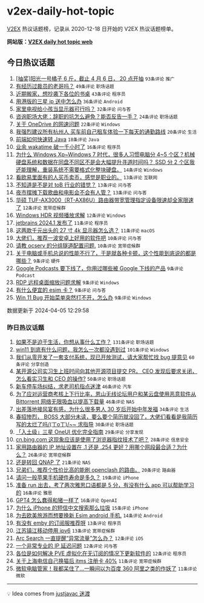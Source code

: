 # v2ex-daily-hot-topic

[V2EX](https://www.v2ex.com/) 热议话题榜，记录从 2020-12-18 日开始的 V2EX 热议话题榜单。

**网站版：[V2EX daily hot topic web](https://boojack.github.io/v2ex-daily-hot-topic-web/)**

## 今日热议话题

<!-- TODAY BEGIN -->

1. [[抽奖]阳光一号橘子 6 斤，截止 4 月 6 日， 20 点开抽](https://www.v2ex.com/t/1029817) `93条评论` `推广`
1. [有经历过裁员的老哥吗？](https://www.v2ex.com/t/1029794) `49条评论` `职场话题`
1. [近期搬家，想抄袭下各位的书桌](https://www.v2ex.com/t/1029816) `43条评论` `程序员`
1. [用港版的三星 ip 送中怎么办](https://www.v2ex.com/t/1029811) `36条评论` `Android`
1. [家里电视给小孩当显示器可行吗？](https://www.v2ex.com/t/1029818) `32条评论` `问与答`
1. [咨询职场大佬：辞职的坑怎么避免？能否反告一手？](https://www.v2ex.com/t/1029810) `24条评论` `职场话题`
1. [关于 OneDrive 的网速问题](https://www.v2ex.com/t/1029808) `22条评论` `Windows`
1. [我强烈建议所有杭州人 买车前自己租车体验一下每天的通勤路线](https://www.v2ex.com/t/1029845) `20条评论` `生活`
1. [前端如何快速转 Java](https://www.v2ex.com/t/1029830) `18条评论` `Java`
1. [业余 wakatime 破一千小时了](https://www.v2ex.com/t/1029840) `16条评论` `程序员`
1. [为什么 Windows Xp~Windows 7 时代，很多人习惯电脑分 4~5 个区？机械硬盘系统和数据在同盘不同区不是会大幅提升寻道时间吗？ SSD 分 2 个区我还能理解，重装系统不需要格式化整块硬盘。](https://www.v2ex.com/t/1029885) `14条评论` `Windows`
1. [看欧易里面有的人买币卖币，感觉是职业的。](https://www.v2ex.com/t/1029825) `13条评论` `互联网`
1. [不知道是不是对 toB 行业的错觉？](https://www.v2ex.com/t/1029824) `13条评论` `问与答`
1. [夜市摆摊下载歌曲和电影会不会有人管？](https://www.v2ex.com/t/1029827) `13条评论` `问与答`
1. [华硕 TUF-AX3000（RT-AX86U）路由器带宽管理指定设备限速却全家限速了](https://www.v2ex.com/t/1029857) `12条评论` `宽带症候群`
1. [Windows HDR 视频播放求解](https://www.v2ex.com/t/1029793) `12条评论` `Windows`
1. [jetbrains 2024.1 发布了](https://www.v2ex.com/t/1029873) `11条评论` `程序员`
1. [这两款千元出头的 27 寸 4k 显示器怎么选？](https://www.v2ex.com/t/1029844) `11条评论` `macOS`
1. [大佬们，推荐一波安卓上好用的软件吧](https://www.v2ex.com/t/1029876) `10条评论` `问与答`
1. [请教 ocserv 的分组隧道配置问题.](https://www.v2ex.com/t/1029800) `10条评论` `宽带症候群`
1. [关于电脑或手机总说的性能不行了，于是就各种卡顿，这个性能到底说的都是哪些？](https://www.v2ex.com/t/1029875) `9条评论` `硬件`
1. [Google Podcasts 要下线了，你用过哪些被 Google 下线的产品](https://www.v2ex.com/t/1029858) `9条评论` `Podcast`
1. [RDP 远程桌面缩放问题求解](https://www.v2ex.com/t/1029826) `9条评论` `Windows`
1. [有什么便宜的 esim 卡？](https://www.v2ex.com/t/1029814) `9条评论` `问与答`
1. [Win 11 Bug 开始菜单突然打不开，怎么办](https://www.v2ex.com/t/1029809) `9条评论` `Windows`

数据更新于 2024-04-05 12:29:58

<!-- TODAY END -->

### 昨日热议话题

<!-- YESTERDAY BEGIN -->

1. [如果不是迫于生活，你想从事什么工作？](https://www.v2ex.com/t/1029673) `131条评论` `职场话题`
1. [win11 到底有什么问题，我怎么一次都没遇到过](https://www.v2ex.com/t/1029637) `101条评论` `Windows`
1. [我们从零开发了一套支付系统，现已开放测试，请大家帮忙找 bug 提意见](https://www.v2ex.com/t/1029702) `60条评论` `分享创造`
1. [某开源公司实习生上班时间向其他开源项目提交 PR， CEO 发现后要求关闭，怎么看实习生和 CEO 的操作?](https://www.v2ex.com/t/1029659) `50条评论` `职场话题`
1. [新车停车场纠结，求老司机指点迷津](https://www.v2ex.com/t/1029667) `46条评论` `汽车`
1. [为了应对运营商考核上下行比率，恩山无线论坛用户和某云盘使用恶意软件从 Bittorrent 网络无限吸血以提高下载量](https://www.v2ex.com/t/1029736) `46条评论` `NAS`
1. [出差落地接风宴有感，为什么很多男人 30 岁后开始中年发福](https://www.v2ex.com/t/1029640) `34条评论` `生活`
1. [春招惨烈， BOSS 大部分未读，要么要个简历就没回了，大佬们看看是我简历写的太烂了吗/(ㄒoㄒ)/~~ 求指导](https://www.v2ex.com/t/1029676) `30条评论` `职场话题`
1. [「入土级」三星 OneUI 优化完全指南](https://www.v2ex.com/t/1029665) `29条评论` `分享发现`
1. [cn.bing.com 这现象应该是使用了浏览器指纹技术了吧？](https://www.v2ex.com/t/1029639) `28条评论` `信息安全`
1. [家用路由器的 IP 地址设置在 .1 还是 .254 更好？用哪个网段最合适？为什么？](https://www.v2ex.com/t/1029744) `26条评论` `宽带症候群`
1. [还是转回 QNAP 了](https://www.v2ex.com/t/1029654) `21条评论` `NAS`
1. [兄弟们，推荐个性价比高的能刷 openclash 的路由。](https://www.v2ex.com/t/1029705) `20条评论` `路由器`
1. [请问一般苹果手机硬件寿命是多久？](https://www.v2ex.com/t/1029756) `19条评论` `iPhone`
1. [准备 run 出去，考了两次雅思口语都是 5 分，有没有什么 app 可以帮助学习的](https://www.v2ex.com/t/1029752) `16条评论` `雅思`
1. [GPT4 怎么蠢得和猪一样了](https://www.v2ex.com/t/1029707) `16条评论` `OpenAI`
1. [为什么 iPhone 的短信中文搜索那么垃圾](https://www.v2ex.com/t/1029657) `15条评论` `iPhone`
1. [为去欧美旅游而想要换新 Esim android 手机.](https://www.v2ex.com/t/1029696) `14条评论` `Android`
1. [有没有 emby 的订阅服推荐呀](https://www.v2ex.com/t/1029652) `13条评论` `程序员`
1. [江苏镇江移动停用 ipv6](https://www.v2ex.com/t/1029647) `13条评论` `宽带症候群`
1. [Arc Search 一直提醒“异常流量”怎么办？](https://www.v2ex.com/t/1029718) `12条评论` `iOS`
1. [一个非常专业的 IP 延迟问题](https://www.v2ex.com/t/1029699) `12条评论` `问与答`
1. [各位是如何解决 PVE 虚拟化在无订阅的情况下更新软件的](https://www.v2ex.com/t/1029653) `12条评论` `程序员`
1. [关于上海电信自己换猫后 itms 注册卡 40%](https://www.v2ex.com/t/1029778) `11条评论` `宽带症候群`
1. [微软电脑管家！我都呆住了...一瞬间以为百度 360 阿里之类的作妖了](https://www.v2ex.com/t/1029749) `11条评论` `微软`

<!-- YESTERDAY END -->

---

💡 Idea comes from [justjavac 迷渡](https://github.com/justjavac/)
